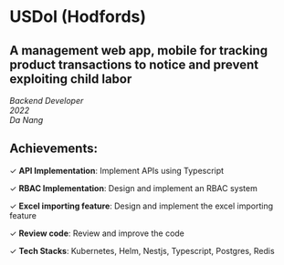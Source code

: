 # USDol (Hodfords)

<!-- date: 26 Mar, 2024 -->
<!-- description: Logistics prouduct management -->
<!-- status: completed -->
<!-- team_size: 9 -->

## A management web app, mobile for tracking product transactions to notice and prevent exploiting child labor<br/>
*Backend Developer* <br/>
*2022* <br/>
*Da Nang* <br/>

## Achievements:

✓ **API Implementation**: Implement APIs using Typescript

✓ **RBAC Implementation**: Design and implement an RBAC system

✓ **Excel importing feature**: Design and implement the excel importing feature

✓ **Review code**: Review and improve the code

✓ **Tech Stacks**: Kubernetes, Helm, Nestjs, Typescript, Postgres, Redis
